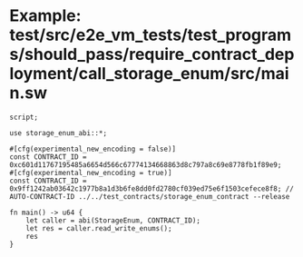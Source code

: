 # Example: test/src/e2e_vm_tests/test_programs/should_pass/require_contract_deployment/call_storage_enum/src/main.sw

```sway
script;

use storage_enum_abi::*;

#[cfg(experimental_new_encoding = false)]
const CONTRACT_ID = 0xc601d11767195485a6654d566c67774134668863d8c797a8c69e8778fb1f89e9;
#[cfg(experimental_new_encoding = true)]
const CONTRACT_ID = 0x9ff1242ab03642c1977b8a1d3b6fe8dd0fd2780cf039ed75e6f1503cefece8f8; // AUTO-CONTRACT-ID ../../test_contracts/storage_enum_contract --release

fn main() -> u64 {
    let caller = abi(StorageEnum, CONTRACT_ID);
    let res = caller.read_write_enums();
    res
}

```
